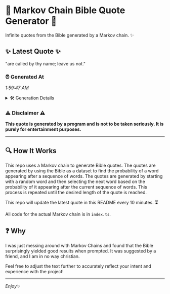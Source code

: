 # 📖 Markov Chain Bible Quote Generator 📖

Infinite quotes from the Bible generated by a Markov chain. ✨

## ✨ Latest Quote ✨
"are called by thy name; leave us not."

### ⏰ Generated At
*1:59:47 AM*

<details>
    <summary>🛠️ Generation Details</summary>
    <p>
        <strong>🌱 Seed:</strong> are<br>
        <strong>🔄 Iterations:</strong> 7<br>
        <strong>📜 Context History:</strong><br>[ are ]: called<br>[ are, called ]: by<br>[ are, called, by ]: thy<br>[ are, called, by, thy ]: name;<br>[ are, called, by, thy, name; ]: leave<br>[ are, called, by, thy, name;, leave ]: us<br>[ called, by, thy, name;, leave, us ]: not.<br>
    </p>
</details>

### ⚠️ Disclaimer ⚠️
**This quote is generated by a program and is not to be taken seriously. It is purely for entertainment purposes.**

---

## 🔍 How It Works

This repo uses a Markov chain to generate Bible quotes. The quotes are generated by using the Bible as a dataset to find the probability of a word appearing after a sequence of words. The quotes are generated by starting with a random word and then selecting the next word based on the probability of it appearing after the current sequence of words. This process is repeated until the desired length of the quote is reached.

This repo will update the latest quote in this README every 10 minutes. ⏳

All code for the actual Markov chain is in `index.ts`.

## ❓ Why

I was just messing around with Markov Chains and found that the Bible surprisingly yielded good results when prompted. 
It was suggested by a friend, and I am in no way christian.

Feel free to adjust the text further to accurately reflect your intent and experience with the project!

---

*Enjoy*✨
